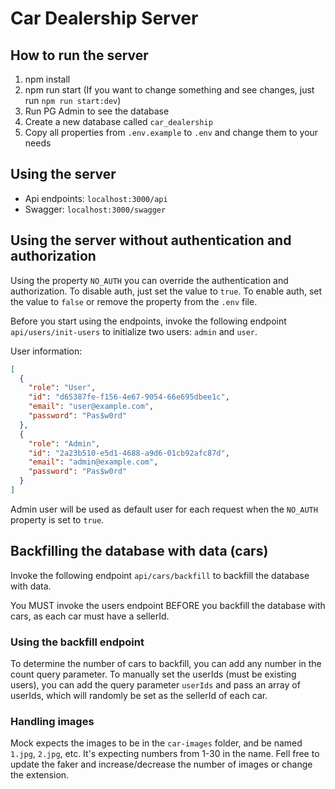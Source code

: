 # Car Dealership Server

## How to run the server

1. npm install
2. npm run start (If you want to change something and see changes, just run `npm run start:dev`)
3. Run PG Admin to see the database
4. Create a new database called `car_dealership`
5. Copy all properties from `.env.example` to `.env` and change them to your needs

## Using the server

- Api endpoints: `localhost:3000/api`
- Swagger: `localhost:3000/swagger`

## Using the server without authentication and authorization

Using the property `NO_AUTH` you can override the authentication and authorization. To disable auth, just set the value to `true`. To enable auth, set the value to `false` or remove the property from the `.env` file.

Before you start using the endpoints, invoke the following endpoint `api/users/init-users` to initialize two users: `admin` and `user`.

User information:

```json
[
  {
    "role": "User",
    "id": "d65387fe-f156-4e67-9054-66e695dbee1c",
    "email": "user@example.com",
    "password": "Pas$w0rd"
  },
  {
    "role": "Admin",
    "id": "2a23b510-e5d1-4688-a9d6-01cb92afc87d",
    "email": "admin@example.com",
    "password": "Pas$w0rd"
  }
]
```

Admin user will be used as default user for each request when the `NO_AUTH` property is set to `true`.

## Backfilling the database with data (cars)

Invoke the following endpoint `api/cars/backfill` to backfill the database with data.

You MUST invoke the users endpoint BEFORE you backfill the database with cars, as each car must have a sellerId.

### Using the backfill endpoint

To determine the number of cars to backfill, you can add any number in the count query parameter.
To manually set the userIds (must be existing users), you can add the query parameter `userIds` and pass an array of userIds, which will randomly be set as the sellerId of each car.

### Handling images

Mock expects the images to be in the `car-images` folder, and be named `1.jpg`, `2.jpg`, etc. It's expecting numbers from 1-30 in the name. Fell free to update the faker and increase/decrease the number of images or change the extension.
